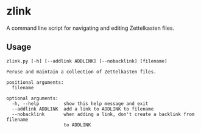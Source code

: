 # zlink
A command line script for navigating and editing Zettelkasten files.

## Usage
```
zlink.py [-h] [--addlink ADDLINK] [--nobacklink] [filename]

Peruse and maintain a collection of Zettelkasten files.

positional arguments:
  filename

optional arguments:  
  -h, --help         show this help message and exit
  --addlink ADDLINK  add a link to ADDLINK to filename
  --nobacklink       when adding a link, don't create a backlink from filename
                     to ADDLINK
```
